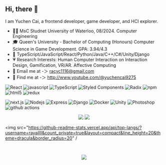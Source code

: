 ## Hi, there 👋
I am Yuchen Cai, a frontend developer, game developer, and HCI explorer.

- 👩‍🎓 MsC Studnet University of Waterloo, 08/2024. Computer Engineering
- 🎓 Queen's University - Bachelor of Computing (Honours) Computer Science in Game Development. GPA: 3.94/4.3
- 🦾 TypeScript/JavaScript/React/Python/Java/C++/C#/Unity/Django
- 💗 Research Interests: Human Computer Interaction on Interaction Design, Gamification, VR/AR. Affective Computing
- 📨 Email me at -＞ racyc1116@gmail.com
- 👣 Find me at -＞ http://www.youtube.com/@yuchencai9275

<p>
<img alt="React" src="https://img.shields.io/badge/-React-45b8d8?style=flat-square&logo=react&logoColor=white" /> <img alt="javascript" src="https://img.shields.io/badge/-JavaScript-F7DF1E?style=flat-square&logo=javascript&logoColor=black" /> <img alt="TypeScript" src="https://img.shields.io/badge/-TypeScript-007ACC?style=flat-square&logo=typescript&logoColor=white" /> <img alt="Styled Components" src="https://img.shields.io/badge/-Styled_Components-db7092?style=flat-square&logo=styled-components&logoColor=white" /> <img alt="Radix" src="https://img.shields.io/badge/-Radix-4285F4?style=flat-square&logo=radix&logoColor=white" /> <img alt="npm" src="https://img.shields.io/badge/-NPM-CB3837?style=flat-square&logo=npm&logoColor=white" /> <img alt="html5" src="https://img.shields.io/badge/-HTML5-E34F26?style=flat-square&logo=html5&logoColor=white" /> <img alt="redux" src="https://img.shields.io/badge/-Redux-764ABC?style=flat-square&logo=redux&logoColor=white" /> 

<img alt="next.js" src="https://img.shields.io/badge/-Next.js-000000?style=flat-square&logo=next.js&logoColor=white" /> <img alt="Nodejs" src="https://img.shields.io/badge/-Nodejs-43853d?style=flat-square&logo=Node.js&logoColor=white" /> <img alt="Express" src="https://img.shields.io/badge/-Express-000000?style=flat-square&logo=express&logoColor=white" /> <img alt="Django" src="https://img.shields.io/badge/-Django-092E20?style=flat-square&logo=django&logoColor=white" /> <img alt="Docker" src="https://img.shields.io/badge/-Docker-2496ED?style=flat-square&logo=docker&logoColor=white" /> <img alt="Unity" src="https://img.shields.io/badge/-Unity-000000?style=flat-square&logo=unity&logoColor=white" /> <img alt="Photoshop" src="https://img.shields.io/badge/-Photoshop-31A8FF?style=flat-square&logo=adobe-photoshop&logoColor=white" /> <img alt="github actions" src="https://img.shields.io/badge/-Github_Actions-2088FF?style=flat-square&logo=github-actions&logoColor=white" />
</p>

<p align = "center">
  <img src = "https://streak-stats.demolab.com?user=rayallll&theme=date-night&hide_border=true&border_radius=50&card_width=800&background=FFFFFF00&count_private=true">
  <img src="https://github-readme-stats.vercel.app/api?username=rayallll&show_icons=true&theme=dracula&border_radius=20&count_private=true" />

  <img src="https://github-readme-stats.vercel.app/api/top-langs/?username=rayallll&count_private=true&layout=compact&line_height=20&theme=dracula&border_radius=20" /
</p>

<br />
<p align = "center">
  <img src = "https://github-readme-activity-graph.vercel.app/graph?username=rayallll&theme=cotton-candy&radius=64">
</p>




